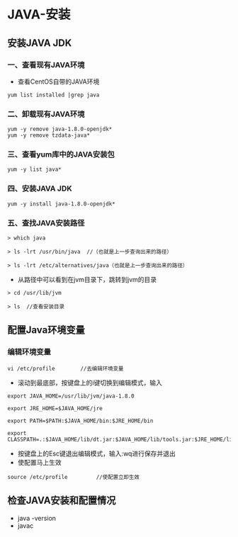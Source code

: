 # JAVA-安装
## 安装JAVA JDK
### 一、查看现有JAVA环境
- 查看CentOS自带的JAVA环境
```
yum list installed |grep java
```
### 二、卸载现有JAVA环境
```
yum -y remove java-1.8.0-openjdk*
yum -y remove tzdata-java*
```
### 三、查看yum库中的JAVA安装包
```
yum -y list java*
```
### 四、安装JAVA JDK
```
yum -y install java-1.8.0-openjdk*
```
### 五、查找JAVA安装路径
```
> which java

> ls -lrt /usr/bin/java  //（也就是上一步查询出来的路径）

> ls -lrt /etc/alternatives/java（也就是上一步查询出来的路径）
```
- 从路径中可以看到在jvm目录下，跳转到jvm的目录
```
> cd /usr/lib/jvm

> ls  //查看安装目录
```
## 配置Java环境变量
### 编辑环境变量
```
vi /etc/profile        //去编辑环境变量
```
- 滚动到最底部，按键盘上的i键切换到编辑模式，输入
```
export JAVA_HOME=/usr/lib/jvm/java-1.8.0
 
export JRE_HOME=$JAVA_HOME/jre  
 
export PATH=$PATH:$JAVA_HOME/bin:$JRE_HOME/bin
 
export CLASSPATH=.:$JAVA_HOME/lib/dt.jar:$JAVA_HOME/lib/tools.jar:$JRE_HOME/lib
```
- 按键盘上的Esc键退出编辑模式，输入:wq进行保存并退出
- 使配置马上生效
```
source /etc/profile         //使配置立即生效
```
## 检查JAVA安装和配置情况
- java -version
- javac 